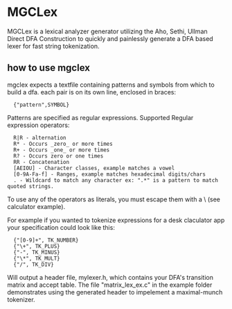 # MGCLex

MGCLex is a lexical analyzer generator utilizing 
the Aho, Sethi, Ullman Direct DFA Construction to
quickly and painlessly generate a DFA based lexer
for fast string tokenization.

## how to use mgclex
 
 mgclex expects a textfile containing patterns and symbols from which to build a dfa.
 each pair is on its own line, enclosed in braces:

      {"pattern",SYMBOL}

Patterns are specified as regular expressions.
Supported Regular expression operators:

      R|R - alternation
      R* - Occurs _zero_ or more times
      R+ - Occurs _one_ or more times
      R? - Occurs zero or one times
      RR - Concatenation
      [AEIOU] - Character classes, example matches a vowel
      [0-9A-Fa-f] - Ranges, example matches hexadecimal digits/chars
      . - Wildcard to match any character ex: ".*" is a pattern to match quoted strings.
To use any of the operators as literals, you must escape them with a \ (see calculator example).

For example if you wanted to tokenize expressions for a desk claculator app
your specification could look like this:

      {"[0-9]+", TK_NUMBER}
      {"\+", TK_PLUS}
      {"-", TK_MINUS}
      {"\*", TK_MULT}
      {"/", TK_DIV}

Will output a header file, mylexer.h, which contains your DFA's transition matrix
and accept table. The file "matrix_lex_ex.c" in the example folder demonstrates using
the generated header to impelement a maximal-munch tokenizer.
